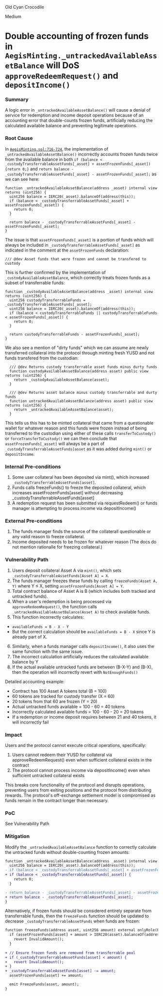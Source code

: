 Old Cyan Crocodile

Medium

# Double accounting of frozen funds in `AegisMinting._untrackedAvailableAssetBalance`  will DoS `approveRedeemRequest()` and `depositIncome()`

### Summary

A logic error in `_untrackedAvailableAssetBalance()` will cause a denial of service for redemption and income deposit operations because of an accounting error that double-counts frozen funds, artificially reducing the calculated available balance and preventing legitimate operations.

### Root Cause

In [`AegisMinting.sol:716-724`](https://github.com/sherlock-audit/2025-04-aegis-op-grant/blob/main/aegis-contracts/contracts/AegisMinting.sol#L716-L723), the implementation of `_untrackedAvailableAssetBalance()` incorrectly accounts frozen funds twice from the available balance in both `if (balance < _custodyTransferrableAssetFunds[_asset] + assetFrozenFunds[_asset]) {return 0;}` and `return balance - _custodyTransferrableAssetFunds[_asset] - assetFrozenFunds[_asset];` as we can see here:

```solidity
function _untrackedAvailableAssetBalance(address _asset) internal view returns (uint256) {
  uint256 balance = IERC20(_asset).balanceOf(address(this));
  if (balance < _custodyTransferrableAssetFunds[_asset] + assetFrozenFunds[_asset]) {
    return 0;
  }

  return balance - _custodyTransferrableAssetFunds[_asset] - assetFrozenFunds[_asset];
}
```

The issue is that `assetFrozenFunds[_asset]` is a portion of funds which will always be included in `_custodyTransferrableAssetFunds[_asset]` as indicated in the comment at the `assetFrozenFunds` declaration:

```solidity
/// @dev Asset funds that were frozen and cannot be transfered to custody
```

This is further confirmed by the implementation of `_custodyAvailableAssetBalance`, which correctly treats frozen funds as a subset of transferrable funds:

```solidity
function _custodyAvailableAssetBalance(address _asset) internal view returns (uint256) {
  uint256 custodyTransferrableFunds = _custodyTransferrableAssetFunds[_asset];
  uint256 balance = IERC20(_asset).balanceOf(address(this));
  if (balance < custodyTransferrableFunds || custodyTransferrableFunds < assetFrozenFunds[_asset]) {
    return 0;
  }

  return custodyTransferrableFunds - assetFrozenFunds[_asset];
}
```

We also see a mention of "dirty funds" which we can assume are newly transferred collateral into the protocol through minting fresh YUSD and not funds transfered from the custodian:

```solidity
  /// @dev Returns custody transferrable asset funds minus durty funds
  function custodyAvailableAssetBalance(address asset) public view returns (uint256) {
    return _custodyAvailableAssetBalance(asset);
  }

  /// @dev Returns asset balance minus custody transferrable and durty funds
  function untrackedAvailableAssetBalance(address asset) public view returns (uint256) {
    return _untrackedAvailableAssetBalance(asset);
  }
```

This tells us this has to be minted collateral that came from a questionable wallet for whatever reason and this funds were frozen instead of being transferred to the custodian using either of these calls `transferToCustody()` or `forceTransferToCustody()` we can then conclude that  `assetFrozenFunds[_asset]` will always be a part of `_custodyTransferrableAssetFunds[asset` as it was added during `mint()` or `depositIncome`.

### Internal Pre-conditions

1. Some user collateral has been deposited via mint(), which increased `_custodyTransferrableAssetFunds[asset]`.
2. Funds calls freezeFunds() to freeze the deposited collateral, which increases assetFrozenFunds[asset] without decreasing _custodyTransferrableAssetFunds[asset]
3. A redemption request has been submitted via requestRedeem() or funds manager is attempting to process income via depositIncome()

### External Pre-conditions

1. The funds manager finds the source of the collaterall questionable or any valid reason to freeze collateral.
2. Income deposited needs to be frozen for whatever reason (The docs do not mention rationalle for freezing collateral.)

### Vulnerability Path

1. Users deposit collateral Asset A via `mint()`, which sets `_custodyTransferrableAssetFunds[Asset A] = X`.
2. The funds manager freezes these funds by calling `freezeFunds(Asset A, Y)` where Y ≤ X, setting `assetFrozenFunds[Asset A] = Y`.
3. Total contract balance of Asset A is B (which includes both tracked and untracked funds).
4. When a user's redemption is being processed via `approveRedeemRequest()`, the function calls `_untrackedAvailableAssetBalance(Asset A)` to check available funds.
5. This function incorrectly calculates:
 - `availableFunds = B - X - Y`
 - But the correct calculation should be `availableFunds = B - X` since Y is already part of X.
6. Similarly, when a funds manager calls `depositIncome()`, it also uses the same function with the same issue.
7. The incorrect calculation artificially reduces the calculated available balance by Y
8. If the actual available untracked funds are between (B-X-Y) and (B-X), then the operation will incorrectly revert with `NotEnoughFunds()`

Detailed accounting example:
- Contract has 100 Asset A tokens total (B = 100)
- 60 tokens are tracked for custody transfer (X = 60)
- 20 tokens from that 60 are frozen (Y = 20)
- Actual untracked funds available = 100 - 60 = 40 tokens
- Incorrectly calculated available funds = 100 - 60 - 20 = 20 tokens
- If a redemption or income deposit requires between 21 and 40 tokens, it will incorrectly fail

### Impact

Users and the protocol cannot execute critical operations, specifically:
1. Users cannot redeem their YUSD for collateral via approveRedeemRequest() even when sufficient collateral exists in the contract
2. The protocol cannot process income via depositIncome() even when sufficient untracked collateral exists

This breaks core functionality of the protocol and disrupts operations, preventing users from exiting positions and the protocol from distributing rewards. The protocol's off-exchange settlement model is compromised as funds remain in the contract longer than necessary.

### PoC

See Vulnerability Path

### Mitigation

Modify the `_untrackedAvailableAssetBalance` function to correctly calculate the untracked funds without double-counting frozen amounts:

```diff
function _untrackedAvailableAssetBalance(address _asset) internal view returns (uint256) {
  uint256 balance = IERC20(_asset).balanceOf(address(this));
- if (balance < _custodyTransferrableAssetFunds[_asset] + assetFrozenFunds[_asset]) {
+ if (balance < _custodyTransferrableAssetFunds[_asset]) {
    return 0;
  }

- return balance - _custodyTransferrableAssetFunds[_asset] - assetFrozenFunds[_asset];
+ return balance - _custodyTransferrableAssetFunds[_asset];
}
```

Alternatively, if frozen funds should be considered entirely separate from transferrable funds, then the `freezeFunds` function should be updated to decrease `_custodyTransferrableAssetFunds` when funds are frozen:

```diff
function freezeFunds(address asset, uint256 amount) external onlyRole(FUNDS_MANAGER_ROLE) onlySupportedAsset(asset) {
  if (assetFrozenFunds[asset] + amount > IERC20(asset).balanceOf(address(this))) {
    revert InvalidAmount();
  }
  
+ // Ensure frozen funds are removed from transferrable pool
+ if (_custodyTransferrableAssetFunds[asset] < amount) {
+   revert InvalidAmount();
+ }
+ _custodyTransferrableAssetFunds[asset] -= amount;
  assetFrozenFunds[asset] += amount;

  emit FreezeFunds(asset, amount);
}
```